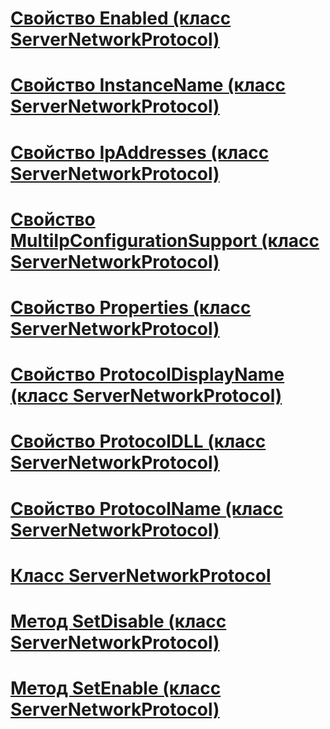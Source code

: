 # [Свойство Enabled (класс ServerNetworkProtocol)](enabled-property-servernetworkprotocol-class.md)
# [Свойство InstanceName (класс ServerNetworkProtocol)](instancename-property-servernetworkprotocol-class.md)
# [Свойство IpAddresses (класс ServerNetworkProtocol)](ipaddresses-property-servernetworkprotocol-class.md)
# [Свойство MultiIpConfigurationSupport (класс ServerNetworkProtocol)](multiipconfigurationsupport-property-servernetworkprotocol-class.md)
# [Свойство Properties (класс ServerNetworkProtocol)](properties-property-servernetworkprotocol-class.md)
# [Свойство ProtocolDisplayName (класс ServerNetworkProtocol)](protocoldisplayname-property-servernetworkprotocol-class.md)
# [Свойство ProtocolDLL (класс ServerNetworkProtocol)](protocoldll-property-servernetworkprotocol-class.md)
# [Свойство ProtocolName (класс ServerNetworkProtocol)](protocolname-property-servernetworkprotocol-class.md)
# [Класс ServerNetworkProtocol](servernetworkprotocol-class.md)
# [Метод SetDisable (класс ServerNetworkProtocol)](setdisable-method-servernetworkprotocol-class.md)
# [Метод SetEnable (класс ServerNetworkProtocol)](setenable-method-servernetworkprotocol-class.md)
